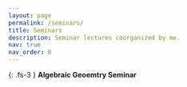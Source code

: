 ```yaml
---
layout: page
permalink: /seminars/
title: Seminars
description: Seminar lectures coorganized by me. 
nav: true
nav_order: 8
---
```


{: .fs-3 }
**Algebraic Geoemtry Seminar**
